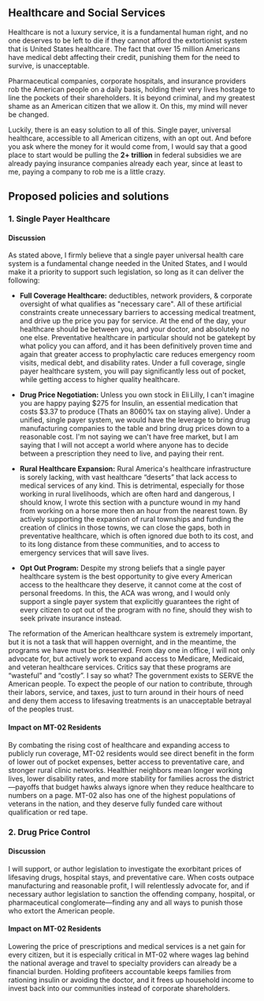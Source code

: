 ## Healthcare and Social Services
Healthcare is not a luxury service, it is a fundamental human right, and no one deserves to be left to die if they cannot afford the extortionist system that is United States healthcare.
The fact that over 15 million Americans have medical debt affecting their credit, punishing them for the need to survive, is unacceptable.

Pharmaceutical companies, corporate hospitals, and insurance providers rob the American people on a daily basis, holding their very lives hostage to line the pockets of their shareholders. It is beyond criminal, and my greatest shame as an American citizen that we allow it. On this, my mind will never be changed.

Luckily, there is an easy solution to all of this. Single payer, universal healthcare, accessible to all American citizens, with an opt out. And before you ask where the money for it would come from, I would say that a good place to start would be pulling the <strong>2+ trillion</strong> in federal subsidies we are already paying insurance companies already each year, since at least to me, paying a company to rob me is a little crazy.

## Proposed policies and solutions

### 1. Single Payer Healthcare
#### Discussion
As stated above, I firmly believe that a single payer universal health care system is a fundamental change needed in the United States, and I would make it a priority to support such legislation, so long as it can deliver the following:

* <strong>Full Coverage Healthcare:</strong> deductibles, network providers, & corporate oversight of what qualifies as "necessary care". All of these artificial constraints create unnecessary barriers to accessing medical treatment, and drive up the price you pay for service. At the end of the day, your healthcare should be between you, and your doctor, and absolutely no one else. Preventative healthcare in particular should not be gatekept by what policy you can afford, and it has been definitively proven time and again that greater access to prophylactic care reduces emergency room visits, medical debt, and disability rates. Under a full coverage, single payer healthcare system, you will pay significantly less out of pocket, while getting access to higher quality healthcare.

* <strong>Drug Price Negotiation:</strong> Unless you own stock in Eli Lilly, I can't imagine you are happy paying $275 for Insulin, an essential medication that costs $3.37 to produce (Thats an 8060% tax on staying alive). Under a unified, single payer system, we would have the leverage to bring drug manufacturing companies to the table and bring drug prices down to a reasonable cost. I'm not saying we can't have free market, but I am saying that I will not accept a world where anyone has to decide between a prescription they need to live, and paying their rent.

* <strong>Rural Healthcare Expansion:</strong> Rural America's healthcare infrastructure is sorely lacking, with vast healthcare “deserts” that lack access to medical services of any kind. This is detrimental, especially for those working in rural livelihoods, which are often hard and dangerous, I should know, I wrote this section with a puncture wound in my hand from working on a horse more then an hour from the nearest town. By actively supporting the expansion of rural townships and funding the creation of clinics in those towns, we can close the gaps, both in preventative healthcare, which is often ignored due both to its cost, and to its long distance from these communities, and to access to emergency services that will save lives.

* <strong>Opt Out Program:</strong> Despite my strong beliefs that a single payer healthcare system is the best opportunity to give every American access to the healthcare they deserve, it cannot come at the cost of personal freedoms. In this, the ACA was wrong, and I would only support a single payer system that explicitly guarantees the right of every citizen to opt out of the program with no fine, should they wish to seek private insurance instead.

The reformation of the American healthcare system is extremely important, but it is not a task that will happen overnight, and in the meantime, the programs we have must be preserved. From day one in office, I will not only advocate for, but actively work to expand access to Medicare, Medicaid, and veteran healthcare services. Critics say that these programs are “wasteful” and “costly”. I say so what? The government exists to SERVE the American people. To expect the people of our nation to contribute, through their labors, service, and taxes, just to turn around in their hours of need and deny them access to lifesaving treatments is an unacceptable betrayal of the peoples trust.

#### Impact on MT-02 Residents
By combating the rising cost of healthcare and expanding access to publicly run coverage, MT-02 residents would see direct benefit in the form of lower out of pocket expenses, better access to preventative care, and stronger rural clinic networks. Healthier neighbors mean longer working lives, lower disability rates, and more stability for families across the district—payoffs that budget hawks always ignore when they reduce healthcare to numbers on a page. MT-02 also has one of the highest populations of veterans in the nation, and they deserve fully funded care without qualification or red tape.

### 2. Drug Price Control
#### Discussion
I will support, or author legislation to investigate the exorbitant prices of lifesaving drugs, hospital stays, and preventative care. When costs outpace manufacturing and reasonable profit, I will relentlessly advocate for, and if necessary author legislation to sanction the offending company, hospital, or pharmaceutical conglomerate—finding any and all ways to punish those who extort the American people.

#### Impact on MT-02 Residents
Lowering the price of prescriptions and medical services is a net gain for every citizen, but it is especially critical in MT-02 where wages lag behind the national average and travel to specialty providers can already be a financial burden. Holding profiteers accountable keeps families from rationing insulin or avoiding the doctor, and it frees up household income to invest back into our communities instead of corporate shareholders.
